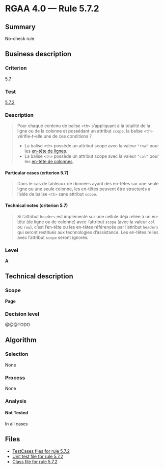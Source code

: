 # RGAA 4.0 — Rule 5.7.2

## Summary

No-check rule

## Business description

### Criterion

[5.7](https://www.numerique.gouv.fr/publications/rgaa-accessibilite/methode/criteres/#crit-5-7)

### Test

[5.7.2](https://www.numerique.gouv.fr/publications/rgaa-accessibilite/methode/criteres/#test-5-7-2)

### Description

> Pour chaque contenu de balise `<th>` s’appliquant à la totalité de la ligne ou de la colonne et possédant un attribut `scope`, la balise `<th>` vérifie-t-elle une de ces conditions ?
> 
> * La balise `<th>` possède un attribut scope avec la valeur `"row"` pour les [en-tête de lignes](https://www.numerique.gouv.fr/publications/rgaa-accessibilite/methode/glossaire/#en-tete-de-colonne-ou-de-ligne).
> * La balise `<th>` possède un attribut scope avec la valeur `"col"` pour les [en-tête de colonnes](https://www.numerique.gouv.fr/publications/rgaa-accessibilite/methode/glossaire/#en-tete-de-colonne-ou-de-ligne).

#### Particular cases (criterion 5.7)

> Dans le cas de tableaux de données ayant des en-têtes sur une seule ligne ou une seule colonne, les en-têtes peuvent être structurés à l’aide de balise `<th>` sans attribut `scope`.

#### Technical notes (criterion 5.7)

> Si l’attribut `headers` est implémenté sur une cellule déjà reliée à un en-tête (de ligne ou de colonne) avec l’attribut `scope` (avec la valeur `col` ou `row`), c’est l’en-tête ou les en-têtes référencés par l’attribut `headers` qui seront restitués aux technologies d’assistance. Les en-têtes reliés avec l’attribut `scope` seront ignorés.

### Level

**A**


## Technical description

### Scope

**Page**

### Decision level

@@@TODO


## Algorithm

### Selection

None

### Process

None

### Analysis

#### Not Tested

In all cases


## Files

- [TestCases files for rule 5.7.2](https://gitlab.com/asqatasun/Asqatasun/-/tree/v5/rules/rules-rgaa4.0/src/test/resources/testcases/rgaa40/Rgaa40Rule050702/)
- [Unit test file for rule 5.7.2](https://gitlab.com/asqatasun/Asqatasun/-/blob/v5/rules/rules-rgaa4.0/src/test/java/org/asqatasun/rules/rgaa40/Rgaa40Rule050702Test.java)
- [Class file for rule 5.7.2](https://gitlab.com/asqatasun/Asqatasun/-/blob/v5/rules/rules-rgaa4.0/src/main/java/org/asqatasun/rules/rgaa40/Rgaa40Rule050702.java)


